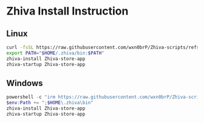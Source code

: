 # Zhiva Install Instruction

## Linux

```bash
curl -fsSL https://raw.githubusercontent.com/wxn0brP/Zhiva-scripts/refs/heads/master/install/prepare.sh | bash
export PATH="$HOME/.zhiva/bin:$PATH"
zhiva-install Zhiva-store-app
zhiva-startup Zhiva-store-app
```

## Windows

```powershell
powershell -c "irm https://raw.githubusercontent.com/wxn0brP/Zhiva-scripts/master/install/prepare.ps1 | iex"
$env:Path += ";$HOME\.zhiva\bin"
zhiva-install Zhiva-store-app
zhiva-startup Zhiva-store-app
```